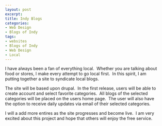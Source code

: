 ```yaml
---
layout: post
excerpt:
title: Indy Blogs
categories:
- Web Design
- Blogs of Indy
tags:
- websites
- Blogs of Indy
- Web Design
- Local
---
```

I have always been a fan of everything local.&nbsp; Whether you are talking about food or stores, I make every attempt to go local first.&nbsp; In this spirit, I am putting together a site to syndicate local blogs.

The site will be based upon drupal.&nbsp; In the first release, users will be able to create account and select favorite categories.&nbsp; All blogs of the selected categories will be placed on the users home page.&nbsp; The user will also have the option to receive daily updates via email of their selected categories.

I will a add more entires as the site progresses and become live.&nbsp; I am very excited about this project and hope that others will enjoy the free service.
